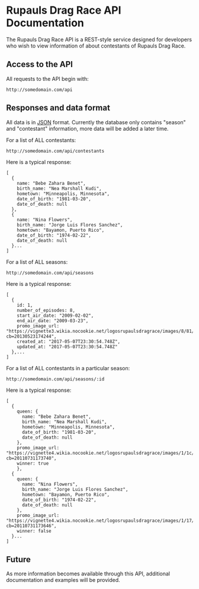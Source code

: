 # Rupauls Drag Race API Documentation

The Rupauls Drag Race API is a REST-style service designed for developers who wish to view information of about contestants of Rupauls Drag Race. 

## Access to the API

All requests to the API begin with: 

```shell
http://somedomain.com/api
```
## Responses and data format

All data is in [JSON](http://json.org) format. 
Currently the database only contains "season" and "contestant" information, more data will be added a later time.

For a list of ALL contestants:
```shell
http://somedomain.com/api/contestants
```
Here is a typical response:

```
[
  {
    name: "Bebe Zahara Benet",
    birth_name: "Nea Marshall Kudi",
    hometown: "Minneapolis, Minnesota",
    date_of_birth: "1981-03-20",
    date_of_death: null
  },
  {
    name: "Nina Flowers",
    birth_name: "Jorge Luis Flores Sanchez",
    hometown: "Bayamon, Puerto Rico",
    date_of_birth: "1974-02-22",
    date_of_death: null
  }...
]
```
For a list of ALL seasons:
```shell
http://somedomain.com/api/seasons
```

Here is a typical response:
```
[
  {
    id: 1,
    number_of_episodes: 8,
    start_air_date: "2009-02-02",
    end_air_date: "2009-03-23",
    promo_image_url: "https://vignette3.wikia.nocookie.net/logosrupaulsdragrace/images/8/81/Rpdr_season1.jpg/revision/latest?cb=20130523174244",
    created_at: "2017-05-07T23:30:54.748Z",
    updated_at: "2017-05-07T23:30:54.748Z"
  },...
]
```
For a list of ALL contestants in a particular season:
```shell
http://somedomain.com/api/seasons/:id
```

Here is a typical response:
```
[
  {
    queen: {
      name: "Bebe Zahara Benet",
      birth_name: "Nea Marshall Kudi",
      hometown: "Minneapolis, Minnesota",
      date_of_birth: "1981-03-20",
      date_of_death: null
    },
    promo_image_url: "https://vignette4.wikia.nocookie.net/logosrupaulsdragrace/images/1/1c/Bebe_Zahara_Benet.jpg/revision/latest?cb=20110731173740",
    winner: true
    },
  {
    queen: {
      name: "Nina Flowers",
      birth_name: "Jorge Luis Flores Sanchez",
      hometown: "Bayamon, Puerto Rico",
      date_of_birth: "1974-02-22",
      date_of_death: null
    },
    promo_image_url: "https://vignette4.wikia.nocookie.net/logosrupaulsdragrace/images/1/17/Nina_Flowers.jpg/revision/latest?cb=20110731173646",
    winner: false
  }...
]
```

## Future

As more information becomes available through this API, additional documentation and examples will be provided.

